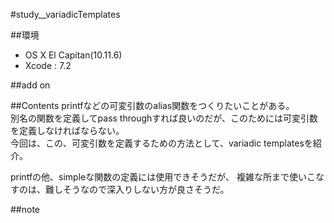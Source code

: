 #study__variadicTemplates

##環境
*	OS X El Capitan(10.11.6)
*	Xcode : 7.2

##add on

##Contents
printfなどの可変引数のalias関数をつくりたいことがある。  
別名の関数を定義してpass throughすれば良いのだが、このためには可変引数を定義しなければならない。  
今回は、この、可変引数を定義するための方法として、variadic templatesを紹介。  

printfの他、simpleな関数の定義には使用できそうだが、
複雑な所まで使いこなすのは、難しそうなので深入りしない方が良さそうだ。


##note






